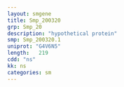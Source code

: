 ```yaml
---
layout: smgene
title: Smp_200320
grp: Smp_20
description: "hypothetical protein"
smp: Smp_200320.1
uniprot: "G4V6N5"
length:   219
cdd: "ns"
kk: ns
categories: sm
---
```

